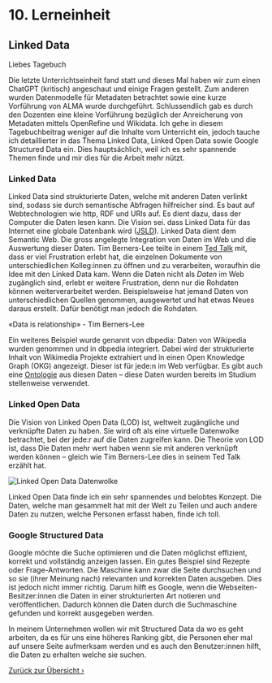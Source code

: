 # 10. Lerneinheit

## Linked Data

Liebes Tagebuch

Die letzte Unterrichtseinheit fand statt und dieses Mal haben wir zum einen ChatGPT (kritisch) angeschaut und einige Fragen gestellt. Zum anderen wurden Datenmodelle für Metadaten betrachtet sowie eine kurze Vorführung von ALMA wurde durchgeführt. Schlussendlich gab es durch den Dozenten eine kleine Vorführung bezüglich der Anreicherung von Metadaten mittels OpenRefine und Wikidata. Ich gehe in diesem Tagebuchbeitrag weniger auf die Inhalte vom Unterricht ein, jedoch tauche ich detaillierter in das Thema Linked Data, Linked Open Data sowie Google Structured Data ein. Dies hauptsächlich, weil ich es sehr spannende Themen finde und mir dies für die Arbeit mehr nützt. 

### Linked Data
Linked Data sind strukturierte Daten, welche mit anderen Daten verlinkt sind, sodass sie durch semantische Abfragen hilfreicher sind. Es baut auf Webtechnologien wie http, RDF und URIs auf. Es dient dazu, dass der Computer die Daten lesen kann. Die Vision sei. dass Linked Data für das Internet eine globale Datenbank wird ([JSLD](https://jsld.org)). Linked Data dient dem Semantic Web. Die gross angelegte Integration von Daten im Web und die Auswertung dieser Daten. 
Tim Berners-Lee teilte in einem [Ted Talk](https://www.youtube.com/watch?v=OM6XIICm_qo) mit, dass er viel Frustration erlebt hat, die einzelnen Dokumente von unterschiedlichen Kolleg:innen zu öffnen und zu verarbeiten, woraufhin die Idee mit den Linked Data kam. Wenn die Daten nicht als _Daten_ im Web zugänglich sind, erlebt er weitere Frustration, denn nur die Rohdaten können weiterverarbeitet werden. Beispielsweise hat jemand Daten von unterschiedlichen Quellen genommen, ausgewertet und hat etwas Neues daraus erstellt. Dafür benötigt man jedoch die Rohdaten.

«Data is relationship» - Tim Berners-Lee

Ein weiteres Beispiel wurde genannt von dbpedia: Daten von Wikipedia wurden genommen und in dbpedia integriert. Dabei wird der strukturierte Inhalt von Wikimedia Projekte extrahiert und in einen Open Knowledge Graph (OKG) angezeigt. Dieser ist für jede:n im Web verfügbar. Es gibt auch eine [Ontologie](https://www.dbpedia.org/resources/ontology/) aus diesen Daten – diese Daten wurden bereits im Studium stellenweise verwendet. 

### Linked Open Data
Die Vision von Linked Open Data (LOD) ist, weltweit zugängliche und verknüpfte Daten zu haben. Sie wird oft als eine virtuelle Datenwolke betrachtet, bei der jede:r auf die Daten zugreifen kann. Die Theorie von LOD ist, dass Die Daten mehr wert haben wenn sie mit anderen verknüpft werden können – gleich wie Tim Berners-Lee dies in seinem Ted Talk erzählt hat. 

![Linked Open Data Datenwolke](../img/10_LOD-wolke.png)

Linked Open Data finde ich ein sehr spannendes und belobtes Konzept. Die Daten, welche man gesammelt hat mit der Welt zu Teilen und auch andere Daten zu nutzen, welche Personen erfasst haben, finde ich toll. 

### Google Structured Data
Google möchte die Suche optimieren und die Daten möglichst effizient, korrekt und vollständig anzeigen lassen. Ein gutes Beispiel sind Rezepte oder Frage-Antworten. Die Maschine kann zwar die Seite durchsuchen und so sie (ihrer Meinung nach) relevanten und korrekten Daten ausgeben. Dies ist jedoch nicht immer richtig. Darum hilft es Google, wenn die Webseiten-Besitzer:innen die Daten in einer strukturierten Art notieren und veröffentlichen. Dadurch können die Daten durch die Suchmaschine gefunden und korrekt ausgegeben werden.

In meinem Unternehmen wollen wir mit Structured Data da wo es geht arbeiten, da es für uns eine höheres Ranking gibt, die Personen eher mal auf unsere Seite aufmerksam werden und es auch den Benutzer:innen hilft, die Daten zu erhalten welche sie suchen. 


[Zurück zur Übersicht ›](../README.md)

